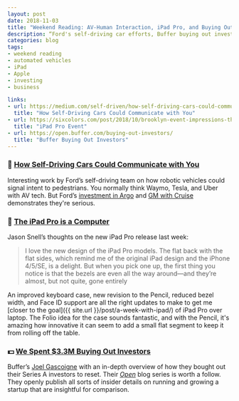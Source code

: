 ```yaml
---
layout: post
date: 2018-11-03
title: "Weekend Reading: AV-Human Interaction, iPad Pro, and Buying Out Investors"
description: “Ford's self-driving car efforts, Buffer buying out investors, and thoughts on the new iPad Pro.”
categories: blog
tags:
- weekend reading
- automated vehicles
- iPad
- Apple
- investing
- business

links:
- url: https://medium.com/self-driven/how-self-driving-cars-could-communicate-with-you-in-the-future-e814d276937f
  title: "How Self-Driving Cars Could Communicate with You"
- url: https://sixcolors.com/post/2018/10/brooklyn-event-impressions-the-ipad-pro-is-a-computer/
  title: "iPad Pro Event"
- url: https://open.buffer.com/buying-out-investors/
  title: "Buffer Buying Out Investors"
---
```


### 🚙 [How Self-Driving Cars Could Communicate with You](https://medium.com/self-driven/how-self-driving-cars-could-communicate-with-you-in-the-future-e814d276937f "How Self-Driving Cars Could Communicate with You")

Interesting work by Ford’s self-driving team on how robotic vehicles could signal intent to pedestrians. You normally think Waymo, Tesla, and Uber with AV tech. But Ford’s [investment in Argo](https://www.theverge.com/2017/8/16/16155254/argo-ai-ford-self-driving-car-autonomous "Ford + Argo") and [GM with Cruise](https://techcrunch.com/2018/05/31/gms-cruise-gets-2-25b-from-softbanks-vision-fund-1-1b-from-gm/ "Cruise Automation") demonstrates they're serious.

### 📲 [The iPad Pro is a Computer](https://sixcolors.com/post/2018/10/brooklyn-event-impressions-the-ipad-pro-is-a-computer/ "iPad Pro Event")

Jason Snell’s thoughts on the new iPad Pro release last week:

> I love the new design of the iPad Pro models. The flat back with the flat sides, which remind me of the original iPad design and the iPhone 4/5/SE, is a delight. But when you pick one up, the first thing you notice is that the bezels are even all the way around—and they’re almost, but not quite, gone entirely

An improved keyboard case, new revision to the Pencil, reduced bezel width, and Face ID support are all the right updates to make to get me [closer to the goal]({{ site.url }}/post/a-week-with-ipad/) of iPad Pro over laptop. The Folio idea for the case sounds fantastic, and with the Pencil, it's amazing how innovative it can seem to add a small flat segment to keep it from rolling off the table.

### 💵 [We Spent $3.3M Buying Out Investors](https://open.buffer.com/buying-out-investors/ "Buffer Buying Out Investors")

Buffer’s [Joel Gascoigne](https://twitter.com/joelgascoigne "Joel Gascoigne") with an in-depth overview of how they bought out their Series A investors to reset. Their _[Open](https://open.buffer.com/ "Buffer Open")_ blog series is worth a follow. They openly publish all sorts of insider details on running and growing a startup that are insightful for comparison.
